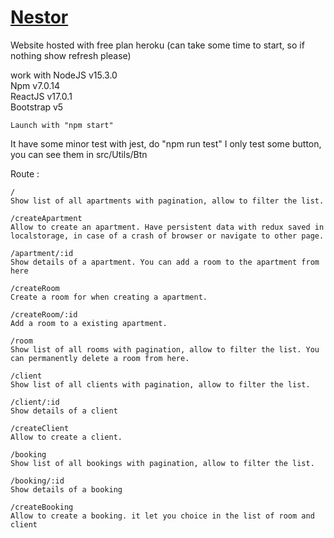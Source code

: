 <a href="https://powerful-plains-63141.herokuapp.com/"><h1>Nestor</h1></a>

Website hosted with free plan heroku (can take some time to start, so if nothing show refresh please)

work with 
NodeJS v15.3.0 <br/>
Npm v7.0.14 <br/>
ReactJS v17.0.1 <br/>
Bootstrap v5 <br/>

```
Launch with "npm start"
````

It have some minor test with jest, do "npm run test"
I only test some button, you can see them in src/Utils/Btn

Route : 
````
/ 
Show list of all apartments with pagination, allow to filter the list. 

/createApartment
Allow to create an apartment. Have persistent data with redux saved in localstorage, in case of a crash of browser or navigate to other page.

/apartment/:id
Show details of a apartment. You can add a room to the apartment from here 

/createRoom
Create a room for when creating a apartment.

/createRoom/:id
Add a room to a existing apartment.

/room
Show list of all rooms with pagination, allow to filter the list. You can permanently delete a room from here.

/client
Show list of all clients with pagination, allow to filter the list. 

/client/:id
Show details of a client

/createClient
Allow to create a client. 

/booking
Show list of all bookings with pagination, allow to filter the list. 

/booking/:id
Show details of a booking

/createBooking
Allow to create a booking. it let you choice in the list of room and client
`````

